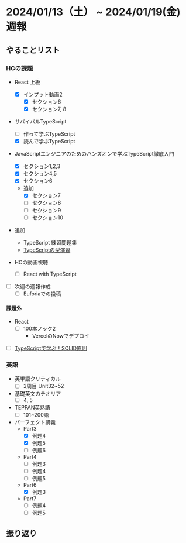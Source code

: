 # 2024/01/13（土） ~ 2024/01/19(金) 週報

## やることリスト

### HCの課題

- React 上級
  - [x] インプット動画2
    - [x] セクション6
    - [x] セクション7, 8

- サバイバルTypeScript
  - [ ] 作って学ぶTypeScript
  - [x] 読んで学ぶTypeScript

- JavaScriptエンジニアのためのハンズオンで学ぶTypeScript徹底入門
  - [x] セクション1,2,3
  - [x] セクション4,5
  - [x] セクション6
  - 追加
    - [x] セクション7
    - [ ] セクション8
    - [ ] セクション9
    - [ ] セクション10
  
- 追加
  - TypeScript 練習問題集
  - [TypeScriptの型演習](https://qiita.com/uhyo/items/e4f54ef3b87afdd65546)

- HCの動画視聴
  - [ ] React with TypeScript

- [ ] 次週の週報作成
  - [ ] Euforiaでの投稿

#### 課題外

- React
  - [ ] 100本ノック2
    - VercelのNowでデプロイ

- [ ] [TypeScriptで学ぶ！SOLID原則](https://zenn.dev/milab/articles/05d800b173bbad)

### 英語

- 英単語クリティカル
  - [ ] 2周目 Unit32~52

- 基礎英文のテオリア
  - [ ] 4, 5

- TEPPAN英熟語
  - [ ] 101~200語

- パーフェクト講義
  - Part3
    - [x] 例題4
    - [x] 例題5
    - [ ] 例題6
  - Part4
    - [ ] 例題3
    - [ ] 例題4
    - [ ] 例題5
  - Part6
    - [x] 例題3
  - Part7
    - [ ] 例題4
    - [ ] 例題5

## 振り返り
